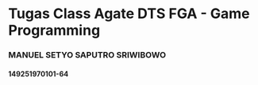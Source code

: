 # Tugas Class Agate DTS FGA - Game Programming

<h3>MANUEL SETYO SAPUTRO SRIWIBOWO
<h4>149251970101-64



